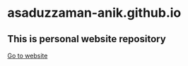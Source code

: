 # asaduzzaman-anik.github.io
<h2>This is personal website repository</h2>
<a href="asaduzzaman-anik.github.io">Go to website</a>
